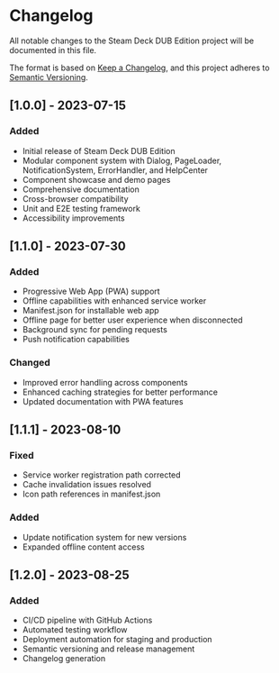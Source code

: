 # Changelog

All notable changes to the Steam Deck DUB Edition project will be documented in this file.

The format is based on [Keep a Changelog](https://keepachangelog.com/en/1.0.0/),
and this project adheres to [Semantic Versioning](https://semver.org/spec/v2.0.0.html).

## [1.0.0] - 2023-07-15

### Added
- Initial release of Steam Deck DUB Edition
- Modular component system with Dialog, PageLoader, NotificationSystem, ErrorHandler, and HelpCenter
- Component showcase and demo pages
- Comprehensive documentation
- Cross-browser compatibility
- Unit and E2E testing framework
- Accessibility improvements

## [1.1.0] - 2023-07-30

### Added
- Progressive Web App (PWA) support
- Offline capabilities with enhanced service worker
- Manifest.json for installable web app
- Offline page for better user experience when disconnected
- Background sync for pending requests
- Push notification capabilities

### Changed
- Improved error handling across components
- Enhanced caching strategies for better performance
- Updated documentation with PWA features

## [1.1.1] - 2023-08-10

### Fixed
- Service worker registration path corrected
- Cache invalidation issues resolved
- Icon path references in manifest.json

### Added
- Update notification system for new versions
- Expanded offline content access

## [1.2.0] - 2023-08-25

### Added
- CI/CD pipeline with GitHub Actions
- Automated testing workflow
- Deployment automation for staging and production
- Semantic versioning and release management
- Changelog generation 